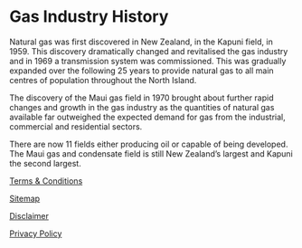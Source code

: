 # Gas Industry History
 



Natural gas was first discovered in New Zealand, in the Kapuni field, in 1959. This discovery dramatically changed and revitalised the gas industry and in 1969 a transmission system was commissioned. This was gradually expanded over the following 25 years to provide natural gas to all main centres of population throughout the North Island.

The discovery of the Maui gas field in 1970 brought about further rapid changes and growth in the gas industry as the quantities of natural gas available far outweighed the expected demand for gas from the industrial, commercial and residential sectors.

There are now 11 fields either producing oil or capable of being developed. The Maui gas and condensate field is still New Zealand’s largest and Kapuni the second largest.





[Terms & Conditions](http://www.energyonline.co.nz/terms)

[Sitemap](http://www.energyonline.co.nz/home/site_map)

[Disclaimer](http://www.energyonline.co.nz/home/site_map/disclaimer)

[Privacy Policy](http://www.energyonline.co.nz/home/site_map/privacy_policy)